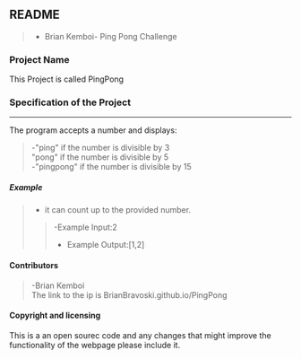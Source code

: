 

**README**
------------------
>- Brian Kemboi- Ping Pong Challenge
### Project Name
This Project is called PingPong

### Specification of the Project
-----------------------
The program accepts a number and displays:

>-"ping" if the number is divisible by 3<br>
>"pong" if the number is divisible by 5<br>
>-"pingpong" if the number is divisible by 15

##### Example

>- it can count up to the provided number.
>>-Example Input:2
>>- Example Output:[1,2]

#### Contributors
>-Brian Kemboi
<br> The link to the ip is BrianBravoski.github.io/PingPong


  #### Copyright and licensing
This is a an open sourec code and any changes that might improve the functionality of the webpage please include it.

